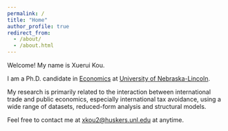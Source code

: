 ```yaml
---
permalink: /
title: "Home"
author_profile: true
redirect_from: 
  - /about/
  - /about.html
---
```


Welcome! My name is Xuerui Kou.

I am a Ph.D. candidate in [Economics](https://business.unl.edu/academic-programs/departments/economics/) at [University of Nebraska-Lincoln](https://www.unl.edu/). 

My research is primarily related to the interaction between international trade and public economics, especially international tax avoidance, using a wide range of datasets, reduced-form analysis and structural models.

Feel free to contact me at xkou2@huskers.unl.edu at anytime.
